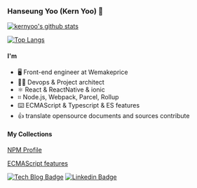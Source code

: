 ### Hanseung Yoo (Kern Yoo) 👋

[![kernyoo's github stats](https://github-readme-stats.vercel.app/api?username=trustyoo86)](https://github.com/anuraghazra/github-readme-stats)

[![Top Langs](https://github-readme-stats.vercel.app/api/top-langs/?username=trustyoo86&layout=compact)](https://github.com/anuraghazra/github-readme-stats)

#### I'm
- 🖥 Front-end engineer at Wemakeprice
- 🙋‍♂️ Devops & Project architect
- ⚛️ React & ReactNative & ionic
- ⌗ Node.js, Webpack, Parcel, Rollup
- ⌨️ ECMAScript & Typescript & ES features
- 👍 translate opensource documents and sources contribute 


#### My Collections

[NPM Profile](https://www.npmjs.com/~kernyoo)

[ECMAScript features](https://app.gitbook.com/@fe-features/s/es-features)

[![Tech Blog Badge](http://img.shields.io/badge/-Tech%20blog-black?style=flat-square&logo=github&link=https://trustyoo86.github.io/)](https://trustyoo86.github.io/)
[![Linkedin Badge](https://img.shields.io/badge/-LinkedIn-blue?style=flat-square&logo=Linkedin&logoColor=white&link=https://www.linkedin.com/in/hanseung-yoo-b79aa4bb/)](https://www.linkedin.com/in/hanseung-yoo-b79aa4bb/)
<!--
**trustyoo86/trustyoo86** is a ✨ _special_ ✨ repository because its `README.md` (this file) appears on your GitHub profile.

Here are some ideas to get you started:

- 🔭 I’m currently working on ...
- 🌱 I’m currently learning ...
- 👯 I’m looking to collaborate on ...
- 🤔 I’m looking for help with ...
- 💬 Ask me about ...
- 📫 How to reach me: ...
- 😄 Pronouns: ...
- ⚡ Fun fact: ...
-->
